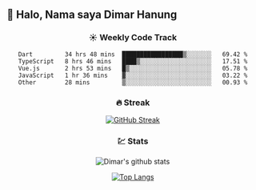 ## 👋 Halo, Nama saya **Dimar Hanung**

<center>

### :sunny: Weekly Code Track
<!--START_SECTION:waka-->

```text
Dart         34 hrs 48 mins  █████████████████▒░░░░░░░   69.42 %
TypeScript   8 hrs 46 mins   ████▒░░░░░░░░░░░░░░░░░░░░   17.51 %
Vue.js       2 hrs 53 mins   █▒░░░░░░░░░░░░░░░░░░░░░░░   05.78 %
JavaScript   1 hr 36 mins    ▓░░░░░░░░░░░░░░░░░░░░░░░░   03.22 %
Other        28 mins         ▒░░░░░░░░░░░░░░░░░░░░░░░░   00.93 %
```

<!--END_SECTION:waka-->

### :fire: Streak

[![GitHub Streak](http://github-readme-streak-stats.herokuapp.com?user=dimar-hanung)](https://git.io/streak-stats)

### :chart: Stats

![Dimar's github stats](https://github-readme-stats.vercel.app/api?username=dimar-hanung&show_icons=true&theme=vue)

[![Top Langs](https://github-readme-stats.vercel.app/api/top-langs/?username=dimar-hanung)](#)

</center>
